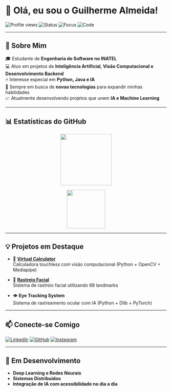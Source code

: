 # 👋 Olá, eu sou o Guilherme Almeida!

![Profile views](https://komarev.com/ghpvc/?username=guialmm&color=0e75b6&style=flat)
![Status](https://img.shields.io/badge/Status-Ativo-success?style=flat-square)
![Focus](https://img.shields.io/badge/Focus-IA%20%7C%20Machine%20Learning-blueviolet?style=flat-square)
![Code](https://img.shields.io/badge/Code-Python%20%7C%20Java%20%7C%20C++-informational?style=flat-square)

---

## 🚀 Sobre Mim

🎓 Estudante de **Engenharia de Software no INATEL**  
💻 Atuo em projetos de **Inteligência Artificial, Visão Computacional e Desenvolvimento Backend**  
⚡ Interesse especial em **Python, Java e IA**  
🌱 Sempre em busca de **novas tecnologias** para expandir minhas habilidades  
📈 Atualmente desenvolvendo projetos que unem **IA e Machine Learning**  

---

## 📊 Estatísticas do GitHub

<p align="center">
  <img src="https://github-readme-stats.vercel.app/api/top-langs/?username=guialmm&layout=compact&theme=radical&hide_border=true" height="160"/>
</p>

<p align="center">
  <img src="https://github-profile-trophy.vercel.app/?username=guialmm&theme=radical&no-frame=true&no-bg=true&row=1&column=6" height="120"/>
</p>


---

## 💡 Projetos em Destaque

- 🚀 **[Virtual Calculator](https://github.com/guialmm/VirtualCalculator)**  
  Calculadora touchless com visão computacional (Python + OpenCV + Mediapipe)

- 🤖 **[Rastreio Facial](https://github.com/guialmm/FacialLandmark)**  
  Sistema de rastreio facial utilizando 68 landmarks

- 👁 **Eye Tracking System**  
  Sistema de rastreamento ocular com IA (Python + Dlib + PyTorch)

---

## 📫 Conecte-se Comigo

[![LinkedIn](https://img.shields.io/badge/LinkedIn-0A66C2?style=for-the-badge&logo=linkedin&logoColor=white)](https://www.linkedin.com/in/guilherme-almeida2/)
[![GitHub](https://img.shields.io/badge/GitHub-guialmm-181717?style=for-the-badge&logo=github&logoColor=white)](https://github.com/guialmm)
[![Instagram](https://img.shields.io/badge/Instagram-E4405F?style=for-the-badge&logo=instagram&logoColor=white)](https://www.instagram.com/gui_almm/)

---

## 🌱 Em Desenvolvimento

- **Deep Learning e Redes Neurais**  
- **Sistemas Distribuídos**  
- **Integração de IA com acessibilidade no dia a dia**

